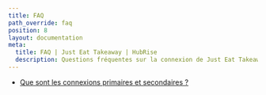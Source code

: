 ```yaml
---
title: FAQ
path_override: faq
position: 8
layout: documentation
meta:
  title: FAQ | Just Eat Takeaway | HubRise
  description: Questions fréquentes sur la connexion de Just Eat Takeaway à HubRise afin que votre logiciel de caisse fonctionne avec d'autres applications comme un tout cohérent.
---
```


- [Que sont les connexions primaires et secondaires ?](/apps/just-eat-takeaway/faqs/primary-secondary-connections)
